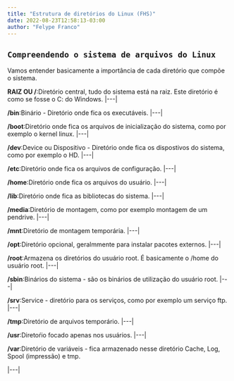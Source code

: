 ```yaml
---
title: "Estrutura de diretórios do Linux (FHS)"
date: 2022-08-23T12:58:13-03:00
author: "Felype Franco"
---
```

## `Compreendendo o sistema de arquivos do Linux`

Vamos entender basicamente a importância de cada diretório que compõe o sistema.

**RAIZ OU /**:Diretório central, tudo do sistema está na raiz. Este diretório é como se fosse o C: do Windows.
|---|

**/bin**:Binário - Diretório onde fica os executáveis.
|---|

**/boot**:Diretório onde fica os arquivos de inicialização do sistema, como por exemplo o kernel linux.
|---|

**/dev**:Device ou Dispositivo - Diretório onde fica os dispostivos do sistema, como por exemplo o HD.
|---|

**/etc**:Diretório onde fica os arquivos de configuração.
|---|

**/home**:Diretório onde fica os arquivos do usuário.
|---|

**/lib**:Diretório onde fica as bibliotecas do sistema.
|---|

**/media**:Diretório de montagem, como por exemplo montagem de um pendrive.
|---|

**/mnt**:Diretório de montagem temporária.
|---|

**/opt**:Diretório opcional, geralmmente para instalar pacotes externos.
|---|

**/root**:Armazena os diretórios do usuário root. É basicamente o /home do usuário root.
|---|

**/sbin**:Binários do sistema - são os binários de utilização do usuário root.
|---|

**/srv**:Service - diretório para os serviços, como por exemplo um serviço ftp.
|---|

**/tmp**:Diretório de arquivos temporário.
|---|

**/usr**:Diretoŕio focado apenas nos usuários.
|---|

**/var**:Diretório de variáveis - fica armazenado nesse diretório Cache, Log, Spool (impressão) e tmp.

|---|

 
